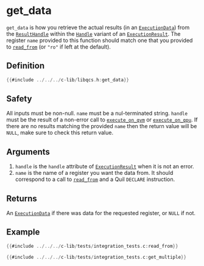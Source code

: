 # get_data

`get_data` is how you retrieve the actual results (in an [`ExecutionData`]) from the [`ResultHandle`] within the [`Handle`] variant of an [`ExecutionResult`]. The register `name` provided to this function should match one that you provided to [`read_from`] (or `"ro"` if left at the default).

## Definition

```c
{{#include ../../../c-lib/libqcs.h:get_data}}
```

## Safety

All inputs must be non-null. `name` must be a nul-terminated string. `handle` must be the result of a non-error call to [`execute_on_qvm`] or [`execute_on_qpu`]. If there are no results matching the provided `name` then the return value will be `NULL`, make sure to check this return value.

## Arguments

1. `handle` is the `handle` attribute of [`ExecutionResult`] when it is not an error.
2. `name` is the name of a register you want the data from. It should correspond to a call to [`read_from`] and a Quil `DECLARE` instruction.

## Returns

An [`ExecutionData`] if there was data for the requested register, or `NULL` if not.

## Example

```c
{{#include ../../../c-lib/tests/integration_tests.c:read_from}}

{{#include ../../../c-lib/tests/integration_tests.c:get_multiple}}
```

[`ExecutionData`]: execution_data.md
[`ResultHandle`]: result_handle.md
[`Handle`]: execution_result.md#handle
[`ExecutionResult`]: execution_result.md
[`read_from`]: read_from.md
[`execute_on_qvm`]: execute_on_qvm.md
[`execute_on_qpu`]: execute_on_qpu.md

